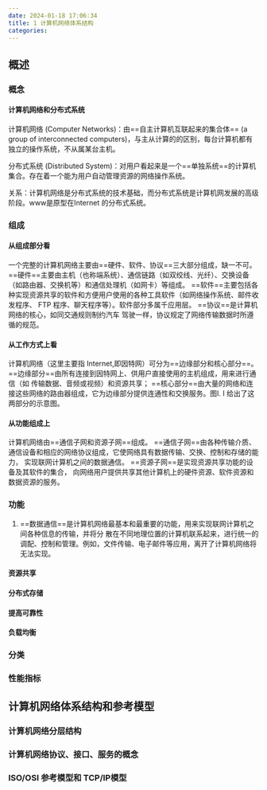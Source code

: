 ```yaml
---
date: 2024-01-18 17:06:34
title: 1 计算机网络体系结构
categories:
---
```

## 概述
### 概念
#### 计算机网络和分布式系统

计算机网络 (Computer Networks)：由==自主计算机互联起来的集合体== (a group of  interconnected  computers)，与主从计算的的区别，每台计算机都有独立的操作系统，不从属某台主机。

分布式系统 (Distributed  System)：对用户看起来是一个==单独系统==的计算机集合。存在着一个能为用户自动管理资源的网络操作系统。

关系：计算机网络是分布式系统的技术基础，而分布式系统是计算机网发展的高级阶段。www是原型在Internet 的分布式系统。 
### 组成
#### 从组成部分看
一个完整的计算机网络主要由==硬件、软件、协议==三大部分组成，缺一不可。
==硬件==主要由主机（也称端系统）、通信链路（如双绞线、光纤）、交换设备（如路由器、交换机等）和通信处理机（如网卡）等组成。
==软件==主要包括各种实现资源共享的软件和方便用户使用的各种工具软件（如网络操作系统、邮件收发程序、 FTP 程序、聊天程序等）。软件部分多属千应用层。
==协议==是计算机网络的核心，如同交通规则制约汽车 驾驶一样，协议规定了网络传输数据时所遵循的规范。
#### 从工作方式上看
计算机网络（这里主要指 Internet,即因特网）可分为==边缘部分和核心部分==。
==边缘部分==由所有连接到因特网上、供用户直接使用的主机组成，用来进行通信（如 传输数据、音频或视频）和资源共享；
==核心部分==由大量的网络和连接这些网络的路由器组成，它为边缘部分提供连通性和交换服务。图I. I 给出了这两部分的示意图。
#### 从功能组成上
计算机网络由==通信子网和资源子网==组成。
==通信子网==由各种传输介质、 通信设备和相应的网络协议组成，它使网络具有数据传输、交换、控制和存储的能力， 实现联网计算机之间的数据通信。
==资源子网==是实现资源共享功能的设备及其软件的集合， 向网络用户提供共享其他计算机上的硬件资源、软件资源和数据资源的服务。
### 功能
1. ==数据通信==是计算机网络最基本和最重要的功能，用来实现联网计算机之间各种信息的传输，并将分 散在不同地理位置的计算机联系起来，进行统一的调配、控制和管理。例如，文件传输、电子邮件等应用，离开了计算机网络将无法实现。
#### 资源共享

#### 分布式存储
#### 提高可靠性
#### 负载均衡

### 分类
### 性能指标
## 计算机网络体系结构和参考模型

### 计算机网络分层结构
### 计算机网络协议、接口、服务的概念
### ISO/OSI 参考模型和 TCP/IP模型


